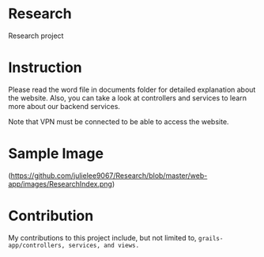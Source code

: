 # Research
Research project

# Instruction
Please read the word file in documents folder for detailed explanation about the website.
Also, you can take a look at controllers and services to learn more about our backend services.


Note that VPN must be connected to be able to access the website.

# Sample Image
(https://github.com/julielee9067/Research/blob/master/web-app/images/ResearchIndex.png)

# Contribution
My contributions to this project include, but not limited to, ```grails-app/controllers, services, and views.```
